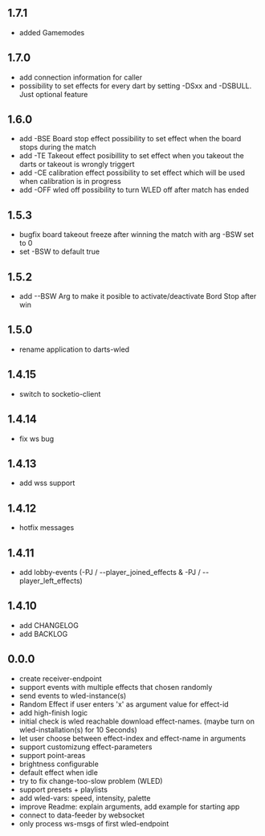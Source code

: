 ## 1.7.1
 - added Gamemodes

## 1.7.0
 - add connection information for caller
 - possibility to set effects for every dart
   by setting -DSxx and -DSBULL. Just optional feature

## 1.6.0
 - add -BSE Board stop effect
        possibility to set effect when the board stops during the match
 - add -TE Takeout effect
        posibillity to set effect when you takeout the darts or takeout is wrongly triggert
 - add -CE calibration effect
        possibility to set effect which will be used when calibration is in progress
 - add -OFF wled off
        possibility to turn WLED off after match has ended

## 1.5.3
- bugfix board takeout freeze after winning the match with arg -BSW set to 0
- set -BSW to default true

## 1.5.2

- add --BSW Arg to make it posible to activate/deactivate Bord Stop after win

## 1.5.0

- rename application to darts-wled


## 1.4.15

- switch to socketio-client


## 1.4.14

- fix ws bug


## 1.4.13

- add wss support


## 1.4.12

- hotfix messages


## 1.4.11

- add lobby-events (-PJ / --player_joined_effects & -PJ / --player_left_effects)


## 1.4.10

- add CHANGELOG
- add BACKLOG


## 0.0.0

- create receiver-endpoint
- support events with multiple effects that chosen randomly
- send events to wled-instance(s)
- Random Effect if user enters 'x' as argument value for effect-id
- add high-finish logic
- initial check is wled reachable download effect-names. (maybe turn on wled-installation(s) for 10 Seconds)
- let user choose between effect-index and effect-name in arguments
- support customizung effect-parameters
- support point-areas
- brightness configurable
- default effect when idle
- try to fix change-too-slow problem (WLED)
- support presets + playlists
- add wled-vars: speed, intensity, palette
- improve Readme: explain arguments, add example for starting app
- connect to data-feeder by websocket
- only process ws-msgs of first wled-endpoint